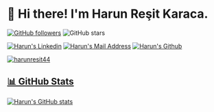

# 👋 Hi there! I'm Harun Reşit Karaca.


[![GitHub followers](https://img.shields.io/github/followers/harunresit44?style=social)](https://github.com/harunresit44?tab=followers)
![GitHub stars](https://img.shields.io/github/stars/harunresit44?style=social) 
  

 <a href="https://www.linkedin.com/in/harunresitkaraca/" target="_blank" rel="nofollow"><img alt="Harun's Linkedin" src="https://img.shields.io/badge/LinkedIn-black?style=for-the-badge&logo=linkedin&logoColor=blue" /></a>
 <a href="mailto:harunrstkaraca@gmail.com" target="_blank" rel="nofollow"><img alt="Harun's Mail Address" src="https://img.shields.io/badge/Gmail-black?style=for-the-badge&logo=gmail&logoColor=red" /></a>
  <a href="https://github.com/harunresit44" target="_blank" rel="nofollow"><img alt="Harun's Github" img src="https://img.shields.io/badge/GitHub-100000?style=for-the-badge&logo=github&logoColor=pink"></img>


<img src="https://github-readme-stats.vercel.app/api/top-langs?username=harunresit44&show_icons=true&theme=dark&locale=en&layout=compact" alt="harunresit44" />


## 📊 GitHub Stats

![Harun's GitHub stats](https://github-readme-stats.vercel.app/api?username=harunresit44&show_icons=true&theme=dark)



